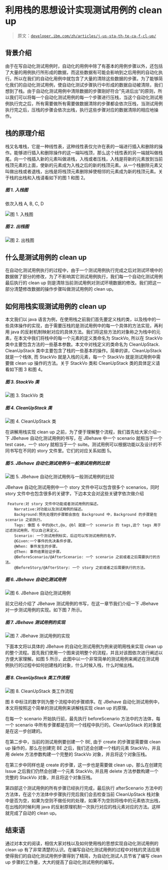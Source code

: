 # 利用栈的思想设计实现测试用例的 clean up

> 原文：[`developer.ibm.com/zh/articles/j-us-sta-th-te-ca-f-cl-up/`](https://developer.ibm.com/zh/articles/j-us-sta-th-te-ca-f-cl-up/)

## 背景介绍

由于在写自动化测试用例时，自动化的用例中除了有基本的用例步骤以外，还包括了大量的用例执行所形成的数据，而这些数据有可能会影响到之后用例的自动化执行。所以在我们的自动化用例中就包含了大量的清除这些数据的步骤。为了能够简化我们的自动化测试用例，使自动化测试步骤执行中形成的数据自动被清除，我们想到了栈。由于自动化测试用例中清除数据的步骤刚好符合”先进后出”的原则，所以我们可以将每一个自动化测试用例的每一个步骤进行压栈，当这个自动化测试用例执行完之后，所有需要做所有需要做数据清除的步骤都会依次压栈，当测试用例执行完之后，压栈的步骤会依次出栈，执行这些步骤对应的数据清除的相应地操作。

## 栈的原理介绍

栈又名堆栈，它是一种线性表，这种线性表仅允许在表的一端进行插入和删除的操作。能够进行插入和删除操作的这一端叫栈顶，那么这个线性表的另一端就叫做栈尾。向一个栈插入新的元素叫做进栈，入栈或者压栈，入栈是将新的元素放到当前栈顶元素的上面，使新的元素成为入栈之后的新的栈顶元素。从一个栈删除元素又叫做出栈或者退栈，出栈是将栈顶元素删除掉使相邻的元素成为新的栈顶元素。关于栈的出栈和入栈请看如下的图 1 和图 2。

##### 图 1\. 入栈图

依次入栈 A, B, C, D

![图 1\. 入栈图](img/62505a3b295731793ccc28e9b7825d83.png)

##### 图 2\. 出栈图

![图 2\. 出栈图](img/3f657fe2340a1653ecb09753e31abc16.png)

## 什么是测试用例的 clean up

在自动化测试用例执行的过程中，由于一个测试用例执行完成之后对测试环境中的数据做了部分的修改，为了不影响其它测试用例执行，我们每一个自动化测试用例最后执行的 clean up 则是清除当前测试用例对测试环境数据的修改。我们把这一部分清楚修改数据的操作步骤叫做测试用例的 clean up。

## 如何用栈实现测试用例的 clean up

本文我们以 java 语言为例，在使用栈之前我们首先要定义栈的类，以及栈中的一些具体操作的实现，由于需要压栈的是测试用例中的每一个具体的方法实现，再利用 java 的反射机制映射对应的具体方法。我们将这些方法的对象称之为栈中的元素，在本文中我们将栈中的每一个元素的定义类命名为 StackVo, 所以在 StackVo 类中主要包含方法的一些基本参数。本文中对栈定义的类命名为 CleanUpStack. CleanUpStack 类中主要包含了栈的一些基本的操作。简单的讲，CleanUpStack 就是一个栈体, 而 StackVo 就是入栈的元素，每一个 StackVo 就是测试用例中需要做 clean up 操作的方法。关于 StackVo 类和 CleanUpStack 类的具体定义请看如下图 3 和图 4。

##### 图 3\. StackVo 类

![图 3\. StackVo 类](img/1f03c36cc214441494132e5bea8c2f5a.png)

##### 图 4\. CleanUpStack 类

![图 4\. CleanUpStack 类](img/02924e918519c829bb54429e769641b0.png)

在讲解用栈实现 clean up 之前，为了便于理解整个流程，我们首先给大家介绍一下 JBehave 自动化测试用例的书写，在 JBehave 中一个 scenario 就相当于一个 test case，一个 story 就相当于一个 suite。测试用例可以根据功能以及设计的不同书写在不同的 story 文件里。它们的对应关系如图 5。

##### 图 5\. JBehave 自动化测试用例与一般测试用例的比较

![图 5\. JBehave 自动化测试用例与一般测试用例的比较](img/3c72c4c18fa439053adba2b817ffc35f.png)

JBehave 自动化测试用例中一个 story 文件中可以包含很多个 scenarios，同时 story 文件中也包含很多的关键字，下边本文会对这些关键字依次做介绍

```
 Feature:对 story 文件中功能或者测试用例的描述。
    Narrative:对功能以及测试用例的描述。
    Background:预先处理的步骤都会放在 Background 中，Background 的步骤是在 scenario 之前执行。
    Tags: 像图 6 中的@bct,@a, @bl 就是一个 scenario 的 tags,这个 tags 用于过滤测试用例，可以自己来定义。
    Scenario: 一个测试用例标实，后边可以写测试用例的名字。
    @Given:一个事件的先决条件步骤。
    @When: 事件发生的步骤。
    @Then: 事件结果验证步骤。
    @BeforeScenario/@AfterScenario: 一个 scenario 之前或者之后需要执行的方法。
    @BeforeStory/@AfterStory: 一个 story 之前或者之后需要执行的方法。 
```

##### 图 6\. JBehave 自动化测试用例

![图 6\. JBehave 自动化测试用例](img/708cb6f82cfdd356ab9d1feee27c2518.png)

前文已经介绍了 JBehave 测试用例的书写，在这一章节我们介绍一下 JBehave 对一步测试用例的实现。如下图 7 所示。

##### 图 7\. JBehave 测试用例的实现

![图 7\. JBehave 测试用例的实现](img/1fa59f01f3c768039ddd94cf5cb7fb18.png)

下面本文将以具体的 JBehave 的自动化测试用例为例来说明用栈来实现 clean up 的整个流程。首先我们使用一个图来说明整个的流程，并且对该图依次进行阐述以方便大家理解。如图 5 所示，此图中以一个非常简单的测试用例来阐述在测试用例执行的过程中如何创建栈的对象，什么时候入栈，什么时候出栈。

##### 图 8\. CleanUpStack 类工作流程

![图 8\. CleanUpStack 类工作流程](img/621d4fe1c78b791674be41e242fb4da3.png)

图 8 中标注的数字则为整个流程中的步骤顺序。在 JBehave 自动化测试用例中， 本文将按照这个简单的测试用例来讲解栈实现 clean up 的原理。

在每一个 scenario 开始执行前，最先执行 beforeScenario 方法中的方法体，每一个 scenario 中所有步骤都是在同一个线程中执行的。CleanUpStack 的对象就是在这一步创建的。

在第二步中，当前的测试用例要创建一个 BE, 由于 create 的步骤是需要做 clean up 操作的，那么在创建完 BE 之后，我们还会创建一个栈的元素 StackVo，并且用 delete 方法参数构建一个完整的 StackVo 对象，并且将这个对象压栈。

在第三步中同样也是 create 的步骤，这一步也是需要做 clean up，那么在创建完 Issue 之后我们仍然会创建一个元素 StackVo, 并且用 delete 方法参数构建一个完整的 StackVo 对象，并且将这个对象压栈。

第四部这个测试用例的所有步骤已经执行完成，最后执行 afterScenario 方法中的方法体，在这个方法体中步骤执行完后我们会去检查当前 CleanUpStack 栈对象中是否为空，如果为空则不做任何的处理，如果不为空则将栈中的元素依次出栈，在出栈的时候利用 java 的反射原理机制一次执行对应的栈元素对应的方法。这样就完成了自动的 clean up。

## 结束语

通过对本文的阅读，相信大家对栈以及如何使用栈的思想实现自动化测试用例的 clean up 有了非常清楚的认识。在编写自动化测试用例的过程中对栈的灵活应用使得我们的自动化测试用例步骤得到了精简，为自动化测试人员节省了编写 clean up 步骤的工作量，大大的提高了自动化测试用例的编写。